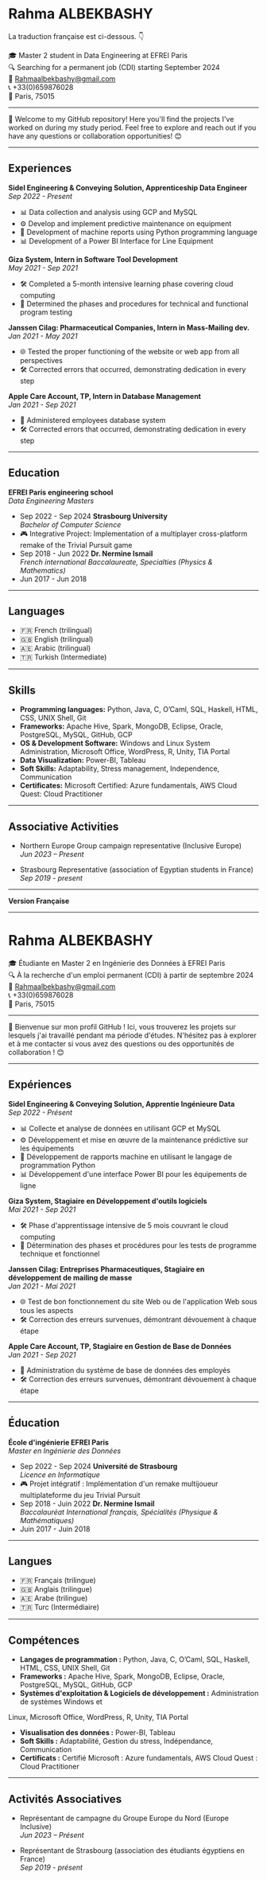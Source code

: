 # Rahma ALBEKBASHY

La traduction française est ci-dessous. 👇

🎓 Master 2 student in Data Engineering at EFREI Paris  
🔍 Searching for a permanent job (CDI) starting September 2024  
📧 Rahmaalbekbashy@gmail.com  
📞 +33(0)659876028  
📍 Paris, 75015  

---

🚀 Welcome to my GitHub repository! Here you'll find the projects I've worked on during my study period. Feel free to explore and reach out if you have any questions or collaboration opportunities! 😊

---

## Experiences

**Sidel Engineering & Conveying Solution, Apprenticeship Data Engineer**  
*Sep 2022 - Present*  
- 📊 Data collection and analysis using GCP and MySQL  
- ⚙️ Develop and implement predictive maintenance on equipment  
- 🐍 Development of machine reports using Python programming language  
- 📊 Development of a Power BI Interface for Line Equipment  

**Giza System, Intern in Software Tool Development**  
*May 2021 - Sep 2021*  
- 🛠️ Completed a 5-month intensive learning phase covering cloud computing  
- 📝 Determined the phases and procedures for technical and functional program testing  

**Janssen Cilag: Pharmaceutical Companies, Intern in Mass-Mailing dev.**  
*Jan 2021 - May 2021*  
- 🌐 Tested the proper functioning of the website or web app from all perspectives  
- 🛠️ Corrected errors that occurred, demonstrating dedication in every step  

**Apple Care Account, TP, Intern in Database Management**  
*Jan 2021 - Sep 2021*  
- 💼 Administered employees database system  
- 🛠️ Corrected errors that occurred, demonstrating dedication in every step  

---

## Education

**EFREI Paris engineering school**  
*Data Engineering Masters*  
- Sep 2022 - Sep 2024
**Strasbourg University**  
*Bachelor of Computer Science*  
- 🎮 Integrative Project: Implementation of a multiplayer cross-platform remake of the Trivial Pursuit game  
- Sep 2018 - Jun 2022
**Dr. Nermine Ismail**  
*French international Baccalaureate, Specialties (Physics & Mathematics)*  
- Jun 2017 - Jun 2018  

---

## Languages

- 🇫🇷 French (trilingual)  
- 🇬🇧 English (trilingual)  
- 🇦🇪 Arabic (trilingual)  
- 🇹🇷 Turkish (Intermediate)  

---

## Skills

- **Programming languages:** Python, Java, C, O’Caml, SQL, Haskell, HTML, CSS, UNIX Shell, Git  
- **Frameworks:** Apache Hive, Spark, MongoDB, Eclipse, Oracle, PostgreSQL, MySQL, GitHub, GCP  
- **OS & Development Software:** Windows and Linux System Administration, Microsoft Office, WordPress, R, Unity, TIA Portal  
- **Data Visualization:** Power-BI, Tableau  
- **Soft Skills:** Adaptability, Stress management, Independence, Communication  
- **Certificates:** Microsoft Certified: Azure fundamentals, AWS Cloud Quest: Cloud Practitioner  

---

## Associative Activities

- Northern Europe Group campaign representative (Inclusive Europe)  
  *Jun 2023 – Present*  

- Strasbourg Representative (association of Egyptian students in France)  
  *Sep 2019 - present*  

---

 **Version Française**

---

# Rahma ALBEKBASHY

🎓 Étudiante en Master 2 en Ingénierie des Données à EFREI Paris  
🔍 À la recherche d'un emploi permanent (CDI) à partir de septembre 2024  
📧 Rahmaalbekbashy@gmail.com  
📞 +33(0)659876028  
📍 Paris, 75015  

---

🚀 Bienvenue sur mon profil GitHub ! Ici, vous trouverez les projets sur lesquels j'ai travaillé pendant ma période d'études. N'hésitez pas à explorer et à me contacter si vous avez des questions ou des opportunités de collaboration ! 😊

---

## Expériences

**Sidel Engineering & Conveying Solution, Apprentie Ingénieure Data**  
*Sep 2022 - Présent*  
- 📊 Collecte et analyse de données en utilisant GCP et MySQL  
- ⚙️ Développement et mise en œuvre de la maintenance prédictive sur les équipements  
- 🐍 Développement de rapports machine en utilisant le langage de programmation Python  
- 📊 Développement d'une interface Power BI pour les équipements de ligne  

**Giza System, Stagiaire en Développement d'outils logiciels**  
*Mai 2021 - Sep 2021*  
- 🛠️ Phase d'apprentissage intensive de 5 mois couvrant le cloud computing  
- 📝 Détermination des phases et procédures pour les tests de programme technique et fonctionnel  

**Janssen Cilag: Entreprises Pharmaceutiques, Stagiaire en développement de mailing de masse**  
*Jan 2021 - Mai 2021*  
- 🌐 Test de bon fonctionnement du site Web ou de l'application Web sous tous les aspects  
- 🛠️ Correction des erreurs survenues, démontrant dévouement à chaque étape  

**Apple Care Account, TP, Stagiaire en Gestion de Base de Données**  
*Jan 2021 - Sep 2021*  
- 💼 Administration du système de base de données des employés  
- 🛠️ Correction des erreurs survenues, démontrant dévouement à chaque étape  

---

## Éducation

**École d'ingénierie EFREI Paris**  
*Master en Ingénierie des Données*  
- Sep 2022 - Sep 2024
**Université de Strasbourg**  
*Licence en Informatique*  
- 🎮 Projet intégratif : Implémentation d'un remake multijoueur multiplateforme du jeu Trivial Pursuit  
- Sep 2018 - Juin 2022
**Dr. Nermine Ismail**  
*Baccalauréat International français, Spécialités (Physique & Mathématiques)*  
- Juin 2017 - Juin 2018  

---

## Langues

- 🇫🇷 Français (trilingue)  
- 🇬🇧 Anglais (trilingue)  
- 🇦🇪 Arabe (trilingue)  
- 🇹🇷 Turc (Intermédiaire)  

---

## Compétences

- **Langages de programmation :** Python, Java, C, O’Caml, SQL, Haskell, HTML, CSS, UNIX Shell, Git  
- **Frameworks :** Apache Hive, Spark, MongoDB, Eclipse, Oracle, PostgreSQL, MySQL, GitHub, GCP  
- **Systèmes d'exploitation & Logiciels de développement :** Administration de systèmes Windows et

 Linux, Microsoft Office, WordPress, R, Unity, TIA Portal  
- **Visualisation des données :** Power-BI, Tableau  
- **Soft Skills :** Adaptabilité, Gestion du stress, Indépendance, Communication  
- **Certificats :** Certifié Microsoft : Azure fundamentals, AWS Cloud Quest : Cloud Practitioner  

---

## Activités Associatives

- Représentant de campagne du Groupe Europe du Nord (Europe Inclusive)  
  *Jun 2023 – Présent*  

- Représentant de Strasbourg (association des étudiants égyptiens en France)  
  *Sep 2019 - présent*  
